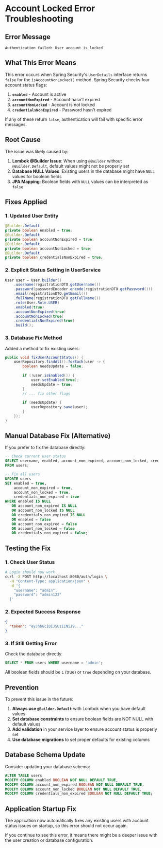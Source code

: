 # Account Locked Error Troubleshooting

## Error Message
```
Authentication failed: User account is locked
```

## What This Error Means

This error occurs when Spring Security's `UserDetails` interface returns `false` for the `isAccountNonLocked()` method. Spring Security checks four account status flags:

1. **`enabled`** - Account is active
2. **`accountNonExpired`** - Account hasn't expired
3. **`accountNonLocked`** - Account is not locked
4. **`credentialsNonExpired`** - Password hasn't expired

If any of these return `false`, authentication will fail with specific error messages.

## Root Cause

The issue was likely caused by:

1. **Lombok @Builder Issue**: When using `@Builder` without `@Builder.Default`, default values might not be properly set
2. **Database NULL Values**: Existing users in the database might have `NULL` values for boolean fields
3. **JPA Mapping**: Boolean fields with `NULL` values can be interpreted as `false`

## Fixes Applied

### 1. Updated User Entity
```java
@Builder.Default
private boolean enabled = true;
@Builder.Default
private boolean accountNonExpired = true;
@Builder.Default
private boolean accountNonLocked = true;
@Builder.Default
private boolean credentialsNonExpired = true;
```

### 2. Explicit Status Setting in UserService
```java
User user = User.builder()
    .username(registrationDTO.getUsername())
    .password(passwordEncoder.encode(registrationDTO.getPassword()))
    .email(registrationDTO.getEmail())
    .fullName(registrationDTO.getFullName())
    .role(User.Role.USER)
    .enabled(true)
    .accountNonExpired(true)
    .accountNonLocked(true)
    .credentialsNonExpired(true)
    .build();
```

### 3. Database Fix Method
Added a method to fix existing users:
```java
public void fixUserAccountStatus() {
    userRepository.findAll().forEach(user -> {
        boolean needsUpdate = false;
        
        if (!user.isEnabled()) {
            user.setEnabled(true);
            needsUpdate = true;
        }
        // ... fix other flags
        
        if (needsUpdate) {
            userRepository.save(user);
        }
    });
}
```

## Manual Database Fix (Alternative)

If you prefer to fix the database directly:

```sql
-- Check current user status
SELECT username, enabled, account_non_expired, account_non_locked, credentials_non_expired 
FROM users;

-- Fix all users
UPDATE users 
SET enabled = true, 
    account_non_expired = true, 
    account_non_locked = true, 
    credentials_non_expired = true 
WHERE enabled IS NULL 
   OR account_non_expired IS NULL 
   OR account_non_locked IS NULL 
   OR credentials_non_expired IS NULL
   OR enabled = false
   OR account_non_expired = false
   OR account_non_locked = false
   OR credentials_non_expired = false;
```

## Testing the Fix

### 1. Check User Status
```bash
# Login should now work
curl -X POST http://localhost:8080/auth/login \
  -H "Content-Type: application/json" \
  -d '{
    "username": "admin",
    "password": "admin123"
  }'
```

### 2. Expected Success Response
```json
{
  "token": "eyJhbGciOiJSUzI1NiJ9..."
}
```

### 3. If Still Getting Error
Check the database directly:
```sql
SELECT * FROM users WHERE username = 'admin';
```

All boolean fields should be `1` (true) or `true` depending on your database.

## Prevention

To prevent this issue in the future:

1. **Always use `@Builder.Default`** with Lombok when you have default values
2. **Set database constraints** to ensure boolean fields are NOT NULL with default values
3. **Add validation** in your service layer to ensure account status is properly set
4. **Use database migrations** to set proper defaults for existing columns

## Database Schema Update

Consider updating your database schema:

```sql
ALTER TABLE users 
MODIFY COLUMN enabled BOOLEAN NOT NULL DEFAULT TRUE,
MODIFY COLUMN account_non_expired BOOLEAN NOT NULL DEFAULT TRUE,
MODIFY COLUMN account_non_locked BOOLEAN NOT NULL DEFAULT TRUE,
MODIFY COLUMN credentials_non_expired BOOLEAN NOT NULL DEFAULT TRUE;
```

## Application Startup Fix

The application now automatically fixes any existing users with account status issues on startup, so this error should not occur again.

If you continue to see this error, it means there might be a deeper issue with the user creation or database configuration.
